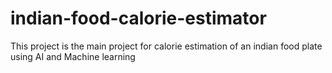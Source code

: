# indian-food-calorie-estimator
This project is the main project for calorie estimation of an indian food plate using AI and Machine learning
